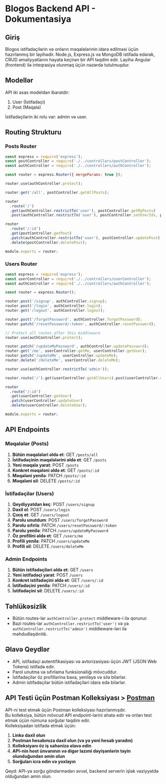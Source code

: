 # Blogos Backend API - Dokumentasiya

## Giriş

Blogos istifadəçilərin və onların məqalələrinin idarə edilməsi üçün hazırlanmış bir layihədir. Node.js, Express.js və MongoDB istifadə edərək, CRUD əməliyyatlarını həyata keçirən bir API təqdim edir. Layihə Angular (frontend) ilə inteqrasiya olunmaq üçün nəzərdə tutulmuşdur.

## Modellər

API iki əsas modeldən ibarətdir:

1. User (İstifadəçi)
2. Post (Məqalə)

İstifadəçilərin iki rolu var: admin və user.

## Routing Strukturu

### Posts Router

```javascript
const express = require('express');
const postController = require('./../controllers/postController');
const authController = require('./../controllers/authController');

const router = express.Router({ mergeParams: true });

router.use(authController.protect);

router.get('/all', postController.getAllPosts);

router
  .route('/')
  .get(authController.restrictTo('user'), postController.getMyPosts)
  .post(authController.restrictTo('user'), postController.setUserIds, postController.createPost);

router
  .route('/:id')
  .get(postController.getPost)
  .patch(authController.restrictTo('user'), postController.updatePost)
  .delete(postController.deletePost);

module.exports = router;
```

### Users Router

```javascript
const express = require('express');
const userController = require('./../controllers/userController');
const authController = require('./../controllers/authController');

const router = express.Router();

router.post('/signup', authController.signup);
router.post('/login', authController.login);
router.get('/logout', authController.logout);

router.post('/forgotPassword', authController.forgotPassword);
router.patch('/resetPassword/:token', authController.resetPassword);

// Protect all routes after this middleware
router.use(authController.protect);

router.patch('/updateMyPassword', authController.updatePassword);
router.get('/me', userController.getMe, userController.getUser);
router.patch('/updateMe', userController.updateMe);
router.delete('/deleteMe', userController.deleteMe);

router.use(authController.restrictTo('admin'));

router.route('/').get(userController.getAllUsers).post(userController.createUser);

router
  .route('/:id')
  .get(userController.getUser)
  .patch(userController.updateUser)
  .delete(userController.deleteUser);

module.exports = router;
```

## API Endpoints

### Məqalələr (Posts)

1. **Bütün məqalələri əldə et**: GET `/posts/all`
2. **İstifadəçinin məqalələrini əldə et**: GET `/posts`
3. **Yeni məqalə yarat**: POST `/posts`
4. **Konkret məqaləni əldə et**: GET `/posts/:id`
5. **Məqaləni yenilə**: PATCH `/posts/:id`
6. **Məqaləni sil**: DELETE `/posts/:id`

### İstifadəçilər (Users)

1. **Qeydiyyatdan keç**: POST `/users/signup`
2. **Daxil ol**: POST `/users/login`
3. **Çıxış et**: GET `/users/logout`
4. **Parolu unutdum**: POST `/users/forgotPassword`
5. **Parolu sıfırla**: PATCH `/users/resetPassword/:token`
6. **Parolu yenilə**: PATCH `/users/updateMyPassword`
7. **Öz profilini əldə et**: GET `/users/me`
8. **Profili yenilə**: PATCH `/users/updateMe`
9. **Profili sil**: DELETE `/users/deleteMe`

### Admin Endpoints

1. **Bütün istifadəçiləri əldə et**: GET `/users`
2. **Yeni istifadəçi yarat**: POST `/users`
3. **Konkret istifadəçini əldə et**: GET `/users/:id`
4. **İstifadəçini yenilə**: PATCH `/users/:id`
5. **İstifadəçini sil**: DELETE `/users/:id`

## Təhlükəsizlik

- Bütün routes-lar `authController.protect` middleware-i ilə qorunur.
- Bəzi routes-lar `authController.restrictTo('user')` və ya `authController.restrictTo('admin')` middleware-ləri ilə məhdudlaşdırılıb.

## Əlavə Qeydlər

- API, istifadəçi autentifikasiyası və avtorizasiyası üçün JWT (JSON Web Tokens) istifadə edir.
- Parol unutma və sıfırlama funksionallığı mövcuddur.
- İstifadəçilər öz profillərinə baxa, yeniləyə və silə bilərlər.
- Admin istifadəçilər bütün istifadəçiləri idarə edə bilərlər.

## API Testi üçün Postman Kolleksiyası > [Postman](https://www.postman.com/team-878/workspace/blogos)

API-ni test etmək üçün Postman kolleksiyası hazırlanmışdır.</br>
Bu kolleksiya, bütün mövcud API endpoint-lərini əhatə edir və onları test etmək üçün nümunə sorğular təqdim edir.</br>
Kolleksiyadan istifadə etmək üçün:

1. **Linkə daxil olun**
2. **Postman hesabınıza daxil olun (və ya yeni hesab yaradın)**
3. **Kolleksiyanı öz iş sahənizə əlavə edin**
4. **API-nin host ünvanının və digər lazımi dəyişənlərin təyin olunduğundan əmin olun**
5. **Sorğuları icra edin və yoxlayın**

Qeyd: API-yə sorğu göndərmədən əvvəl, backend serverin işlək vəziyyətdə olduğundan əmin olun.
